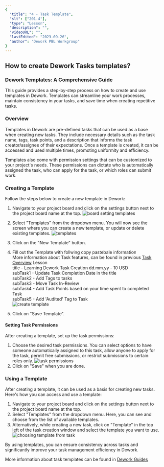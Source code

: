 ```yaml
---
{
  "title": "4 - Task Template",
  "slt": ["201.4"],
  "type": "Lesson",
  "description": "",
  "videoURL": "",
  "lastEdited": "2023-09-26",
  "author": "Dework PBL Workgroup"
}
---
```


## How to create Dework Tasks templates?
### Dework Templates: A Comprehensive Guide

This guide provides a step-by-step process on how to create and use templates in Dework. Templates can streamline your work processes, maintain consistency in your tasks, and save time when creating repetitive tasks.

### Overview

Templates in Dework are pre-defined tasks that can be used as a base when creating new tasks. They include necessary details such as the task name, tags, task points, and a description that informs the task creator/assignee of their expectations. Once a template is created, it can be accessed and used multiple times, promoting uniformity and efficiency.

Templates also come with permission settings that can be customized to your project's needs. These permissions can dictate who is automatically assigned the task, who can apply for the task, or which roles can submit work.

### Creating a Template

Follow the steps below to create a new template in Dework:

1. Navigate to your project board and click on the settings button next to the project board name at the top.
   ![board setting templates](/Dework_PBL_Pictures/Module_201/Board_Setting_Templates.png)
2. Select "Templates" from the dropdown menu. You will now see the screen where you can create a new template, or update or delete existing templates.
   ![templates](/Dework_PBL_Pictures/Module_201/Templates.png)
3. Click on the "New Template" button.
4. Fill out the Template with follwing copy pastebale information  
   More information about Task features, can be found in previous [Task Overview](/course/module/201/2014) Lesson  
   title - Learning Dework Task Creation dd.mm.yy - 10 USD  
   subTask1 - Update Task Completion Date in the title  
   subTask2 - Add Tags to tasks  
   subTask3 - Move Task In-Review  
   subTask4 - Add Task Points based on your time spent to completed Task  
   subTask5 - Add 'Audited' Tag to Task  
   ![create template](/Dework_PBL_Pictures/Module_201/Create_Template.png)

5. Click on "Save Template".

#### Setting Task Permissions

After creating a template, set up the task permissions:

1. Choose the desired task permissions. You can select options to have someone automatically assigned to this task, allow anyone to apply for the task, permit free submissions, or restrict submissions to certain roles only.
   ![task permissions](/Dework_PBL_Pictures/Module_201/Task_Permissions.png)
2. Click on "Save" when you are done.

### Using a Template

After creating a template, it can be used as a basis for creating new tasks. Here's how you can access and use a template:

1. Navigate to your project board and click on the settings button next to the project board name at the top.
2. Select "Templates" from the dropdown menu. Here, you can see and choose from the list of available templates.
3. Alternatively, while creating a new task, click on "Template" in the top left of the task creation window and select the template you want to use.
   ![choosing template from task](/Dework_PBL_Pictures/Module_201/Choosing_Template_From_Task.png)

By using templates, you can ensure consistency across tasks and significantly improve your task management efficiency in Dework.


More information about task templates can be found in [Dework Guides](https://dework.gitbook.io/product-docs/fundamentals/task-templates)